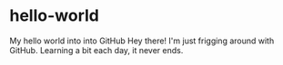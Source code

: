 # hello-world
My hello world into into GitHub
Hey there! I'm just frigging around with GitHub.
Learning a bit each day, it never ends.
